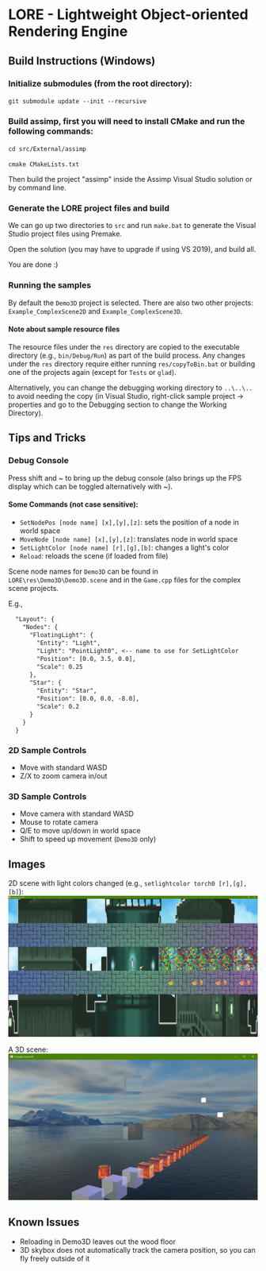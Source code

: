 # LORE - Lightweight Object-oriented Rendering Engine

## Build Instructions (Windows)

### Initialize submodules (from the root directory):

`git submodule update --init --recursive`

### Build assimp, first you will need to install CMake and run the following commands:

`cd src/External/assimp`

`cmake CMakeLists.txt`

Then build the project "assimp" inside the Assimp Visual Studio solution or by command line.

### Generate the LORE project files and build
We can go up two directories to `src` and run `make.bat` to generate the Visual Studio project files using Premake.

Open the solution (you may have to upgrade if using VS 2019), and build all.

You are done :)

### Running the samples

By default the `Demo3D` project is selected. There are also two other projects: `Example_ComplexScene2D` and `Example_ComplexScene3D`.

#### Note about sample resource files

The resource files under the `res` directory are copied to the executable directory (e.g., `bin/Debug/Run`) as part of the build process. Any changes under the `res` directory require either running `res/copyToBin.bat` or building one of the projects again (except for `Tests` or `glad`).

Alternatively, you can change the debugging working directory to `..\..\..` to avoid needing the copy (in Visual Studio, right-click sample project -> properties and go to the Debugging section to change the Working Directory).

## Tips and Tricks

### Debug Console
Press shift and ~ to bring up the debug console (also brings up the FPS display which can be toggled alternatively with ~).

#### Some Commands (not case sensitive):
- `SetNodePos [node name] [x],[y],[z]`: sets the position of a node in world space
- `MoveNode [node name] [x],[y],[z]`: translates node in world space
- `SetLightColor [node name] [r],[g],[b]`: changes a light's color
- `Reload`: reloads the scene (if loaded from file)

Scene node names for `Demo3D` can be found in `LORE\res\Demo3D\Demo3D.scene` and in the `Game.cpp` files for the complex scene projects.

E.g.,
```
  "Layout": {
    "Nodes": {
      "FloatingLight": {
        "Entity": "Light",
        "Light": "PointLight0", <-- name to use for SetLightColor
        "Position": [0.0, 3.5, 0.0],
        "Scale": 0.25
      },
      "Star": {
        "Entity": "Star",
        "Position": [0.0, 0.0, -8.0],
        "Scale": 0.2
      }
    }
  }
```

### 2D Sample Controls 
- Move with standard WASD
- Z/X to zoom camera in/out

### 3D Sample Controls
- Move camera with standard WASD
- Mouse to rotate camera
- Q/E to move up/down in world space
- Shift to speed up movement (`Demo3D` only)

## Images

2D scene with light colors changed (e.g., `setlightcolor torch0 [r],[g],[b]`):
![2D Sample](images/2Dscene.png)

A 3D scene:
![3D Sample](images/3Dscene.png)

## Known Issues
- Reloading in Demo3D leaves out the wood floor
- 3D skybox does not automatically track the camera position, so you can fly freely outside of it

